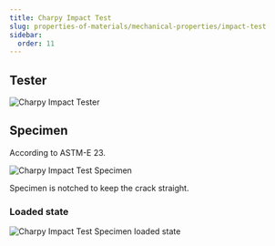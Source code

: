 ```yaml
---
title: Charpy Impact Test
slug: properties-of-materials/mechanical-properties/impact-test
sidebar:
  order: 11
---
```


## Tester

![Charpy Impact Tester](/props/charpy-impact-tester.jpg)

## Specimen

According to ASTM-E 23.

![Charpy Impact Test Specimen](/props/charpy-impact-test-specimen.jpg)

Specimen is notched to keep the crack straight.

### Loaded state

![Charpy Impact Test Specimen loaded state](/props/charpy-impact-test-load.jpg)
